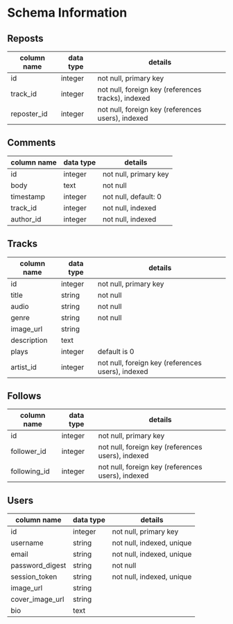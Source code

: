 # Schema Information

## Reposts
column name | data type | details
------------|-----------|-----------------------
id          | integer   | not null, primary key
track_id    | integer   | not null, foreign key (references tracks), indexed
reposter_id | integer   | not null, foreign key (references users), indexed

## Comments
column name | data type | details
------------|-----------|-----------------------
id          | integer   | not null, primary key
body        | text      | not null
timestamp   | integer   | not null, default: 0
track_id    | integer   | not null, indexed
author_id   | integer   | not null, indexed

## Tracks
column name | data type | details
------------|-----------|-----------------------
id          | integer   | not null, primary key
title       | string    | not null
audio       | string    | not null
genre       | string    | not null
image_url   | string    |
description | text      |
plays       | integer   | default is 0
artist_id   | integer   | not null, foreign key (references users), indexed

## Follows
column name | data type | details
------------|-----------|-----------------------
id          | integer   | not null, primary key
follower_id | integer   | not null, foreign key (references users), indexed
following_id| integer   | not null, foreign key (references users), indexed

## Users
column name     | data type | details
----------------|-----------|-----------------------
id              | integer   | not null, primary key
username        | string    | not null, indexed, unique
email           | string    | not null, indexed, unique
password_digest | string    | not null
session_token   | string    | not null, indexed, unique
image_url       | string    |
cover_image_url | string    |
bio             | text      |
